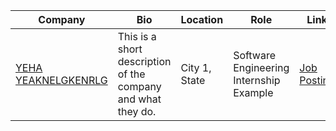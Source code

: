 | Company | Bio | Location | Role | Link | Status |
| --- | --- | --- | --- | --- | --- |
| [YEHA YEAKNELGKENRLG]() | This is a short description of the company and what they do. | City 1, State | Software Engineering Internship Example | [Job Posting](example.com/this/is/a/link/to/the/job/posting) | ✅ |
